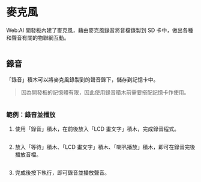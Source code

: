  

# 麥克風

Web:AI 開發板內建了麥克風，藉由麥克風錄音將音檔錄製到 SD 卡中，做出各種和聲音有關的物聯網互動。

<img src="https://md.webduino.io/uploads/upload_94de51447f2033b2800a8c4fb3b8077c.png" alt="" width="">

## 錄音

「錄音」積木可以將麥克風錄製到的聲音錄下，儲存到記憶卡中。

> 因為開發板的記憶體有限，因此使用錄音積木前需要搭配記憶卡作使用。

<img src="https://md.webduino.io/uploads/upload_2f079962f761ffd4ad00b39770201da9.jpg" alt="" width="">

### 範例：錄音並播放

1. 使用「錄音」積木，在前後放入「LCD 畫文字」積木，完成錄音程式。

    <img src="https://md.webduino.io/uploads/upload_52cba37624dc005f27ceced42242a169.jpg" alt="" width="">

2. 放入「等待」積木、「LCD 畫文字」積木、「喇叭播放」積木，即可在錄音完後播放音檔。

    <img src="https://md.webduino.io/uploads/upload_76c6b2ec27ef2c32bd0739e3b1b3614a.jpg" alt="" width="">

3. 完成後按下執行，即可錄音並播放聲音。


